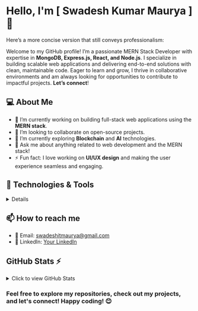 # Hello, I'm [ Swadesh Kumar Maurya ] 👋

Here’s a more concise version that still conveys professionalism:

Welcome to my GitHub profile!
I’m a passionate MERN Stack Developer with expertise in **MongoDB, Express.js, React, and Node.js**. I specialize in building scalable web applications and delivering end-to-end solutions with clean, maintainable code. Eager to learn and grow, I thrive in collaborative environments and am always looking for opportunities to contribute to impactful projects. **Let’s connect**!

## 💻 About Me

- 🔭 I’m currently working on building full-stack web applications using the **MERN stack**.
- 👯 I’m looking to collaborate on open-source projects.
- 🤔 I’m currently exploring **Blockchain** and **AI** technologies.
- 💬 Ask me about anything related to web development and the MERN stack!
- ⚡ Fun fact: I love working on **UI/UX design** and making the user experience seamless and engaging.


## 🔧 Technologies & Tools
<details>
<div displey='flex'>
  <div> <p align="center">
  <h1>Frontend</h1>
  <a href="https://skillicons.dev">
    <img src="https://skillicons.dev/icons?i=html,css,js,react,redux,nextjs,bootstrap,materialui" />
  </a>
</p></div>
 <div> <p align="center">
     <h1>Backend</h1>
  <a href="https://skillicons.dev">
    <img src="https://skillicons.dev/icons?i=nodejs,expressjs,restapi," />
  </a>
</p></div>
 </div>
  <p align="center">
     <h1>Database</h1>
  <a href="https://skillicons.dev">
    <img src="https://skillicons.dev/icons?i=mongodb,firebase,sql,," />
  </a>
</p>
<p align="center">
     <h1> Version Control</h1>
  <a href="https://skillicons.dev">
    <img src="https://skillicons.dev/icons?i=git,github," />
  </a>
</p>
<p align="center">
     <h1>Others</h1>
  <a href="https://skillicons.dev">
    <img src="https://skillicons.dev/icons?i=docker,postman," />
  </a>
</p>
</details>

## 📫 How to reach me

- 📧 Email: [swadeshitmaurya@gmail.com](swadeshitmaurya@gmail.com)
- 💼 LinkedIn: [Your LinkedIn]([https://www.linkedin.com/in/your-profile](https://www.linkedin.com/in/swadesh-maurya?utm_source=share&utm_campaign=share_via&utm_content=profile&utm_medium=android_app))

## GitHub Stats ⚡

<details>
  <summary>Click to view GitHub Stats</summary>

  ![GitHub Stats](https://github-readme-stats.vercel.app/api?username=john-doe&show_icons=true&hide_title=true&count_private=true&hide=prs)

</details>

### Feel free to explore my repositories, check out my projects, and let's connect! Happy coding! 😊

